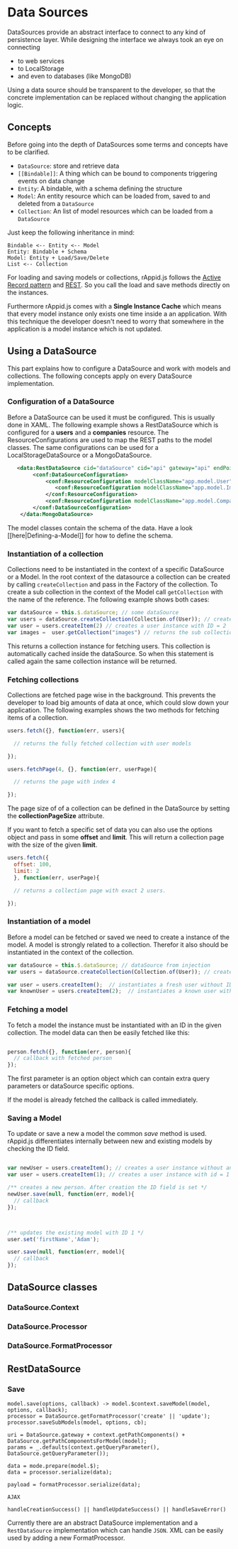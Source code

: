 # Data Sources

DataSources provide an abstract interface to connect to any kind of persistence layer. While designing the interface we always took an eye on connecting

* to web services
* to LocalStorage
* and even to databases (like MongoDB)

Using a data source should be transparent to the developer, so that the concrete implementation can be replaced without changing the application logic.

## Concepts

Before going into the depth of DataSources some terms and concepts have to be clarified.

* `DataSource`: store and retrieve data
* `[[Bindable]]`: A thing which can be bound to components triggering events on data change
* `Entity`: A bindable, with a schema defining the structure 
* `Model`: An entity resource which can be loaded from, saved to and deleted from a `DataSource`
* `Collection`: An list of model resources which can be loaded from a `DataSource`
  
Just keep the following inheritance in mind:

```
Bindable <-- Entity <-- Model
Entity: Bindable + Schema
Model: Entity + Load/Save/Delete
List <-- Collection
```

For loading and saving models or collections, rAppid.js follows the [Active Record pattern](http://en.wikipedia.org/wiki/Active_record_pattern) and [REST](http://en.wikipedia.org/wiki/REST). So you call the load and save methods directly on the instances.

Furthermore rAppid.js comes with a **Single Instance Cache** which means that every model instance only exists one time inside a an application. With this technique the developer doesn't need to worry that somewhere in the application is a model instance which is not updated.  

## Using a DataSource

This part explains how to configure a DataSource and work with models and collections. The following concepts apply on every DataSource implementation. 

### Configuration of a DataSource

Before a DataSource can be used it must be configured. This is usually done in XAML. The following example shows a RestDataSource which is configured for a **users** and a **companies** resource. The ResourceConfigurations are used to map the REST paths to the model classes. The same configurations can be used for a LocalStorageDataSource or a MongoDataSource. 

```xml
   <data:RestDataSource cid="dataSource" cid="api" gateway="api" endPoint="api">
        <conf:DataSourceConfiguration>
            <conf:ResourceConfiguration modelClassName="app.model.User" path="users">
               <conf:ResourceConfiguration modelClassName="app.model.Image" path="images" />
            </conf:ResourceConfiguration>
            <conf:ResourceConfiguration modelClassName="app.model.Company" path="companies" upsert="true"/>
        </conf:DataSourceConfiguration>
    </data:MongoDataSource>
```

The model classes contain the schema of the data. Have a look [[here|Defining-a-Model]] for how to define the schema.

### Instantiation of a collection

Collections need to be instantiated in the context of a specific DataSource or a Model. In the root context of the datasource a collection can be created by calling `createCollection` and pass in the Factory of the collection. To create a sub collection in the context of the Model call `getCollection` with the name of the reference. The following example shows both cases:

```js
var dataSource = this.$.dataSource; // some dataSource
var users = dataSource.createCollection(Collection.of(User)); // creates a user collection instance
var user = users.createItem(2) // creates a user instance with ID = 2
var images =  user.getCollection("images") // returns the sub collection 'images' of the user
```

This returns a collection instance for fetching users. This collection is automatically cached inside the dataSource. So when this statement is called again the same collection instance will be returned. 

### Fetching collections

Collections are fetched page wise in the background. This prevents the developer to load big amounts of data at once, which could slow down your application. The following examples shows the two methods for fetching items of a collection. 

```js
users.fetch({}, function(err, users){

  // returns the fully fetched collection with user models

});

users.fetchPage(4, {}, function(err, userPage){

  // returns the page with index 4  

});
```
The page size of of a collection can be defined in the DataSource by setting the **collectionPageSize** attribute. 

If you want to fetch a specific set of data you can also use the options object and pass in some **offset** and **limit**. This will return a collection page with the size of the given **limit**.

```js
users.fetch({
  offset: 100,
  limit: 2
  }, function(err, userPage){

  // returns a collection page with exact 2 users.

});
```





### Instantiation of a model 

Before a model can be fetched or saved we need to create a instance of the model. A model is strongly related to a collection. Therefor it also should be instantiated in the context of the collection.

```js
var dataSource = this.$.dataSource; // dataSource from injection
var users = dataSource.createCollection(Collection.of(User)); // creates a user collection instance 

var user = users.createItem();  // instantiates a fresh user without ID 
var knownUser = users.createItem(2);  // instantiates a known user with ID

```
 

### Fetching a model

To fetch a model the instance must be instantiated with an ID in the given collection. The model data can then be easily fetched like this:

```js

person.fetch({}, function(err, person){
  // callback with fetched person
});

```

The first parameter is an option object which can contain extra query parameters or dataSource specific options.

If the model is already fetched the callback is called immediately.

### Saving a Model

To update or save a new a model the common *save* method is used. rAppid.js differentiates internally between new and existing models by checking the ID field. 

```js

var newUser = users.createItem(); // creates a user instance without an id
var user = users.createItem(1); // creates a user instance with id = 1

/** creates a new person. After creation the ID field is set */
newUser.save(null, function(err, model){
  // callback
});



/** updates the existing model with ID 1 */
user.set('firstName','Adam');

user.save(null, function(err, model){
  // callback
});
```

## DataSource classes

### DataSource.Context

### DataSource.Processor

### DataSource.FormatProcessor

## RestDataSource
### Save

```
model.save(options, callback) -> model.$context.saveModel(model, options, callback);
processor = DataSource.getFormatProcessor('create' || 'update');
processor.saveSubModels(model, options, cb);

uri = DataSource.gateway + context.getPathComponents() + DataSource.getPathComponentsForModel(model);
params = _.defaults(context.getQueryParameter(), DataSource.getQueryParameter());

data = mode.prepare(model.$);
data = processor.serialize(data);

payload = formatProcessor.serialize(data);

AJAX

handleCreationSuccess() || handleUpdateSuccess() || handleSaveError()
```


Currently there are an abstract DataSource implementation and a `RestDataSource` implementation which can handle `JSON`. XML can be easily used by adding a new FormatProcessor. 
